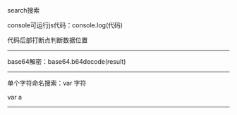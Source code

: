 search搜索

console可运行js代码：console.log(代码)

代码后部打断点判断数据位置

------------

base64解密：base64.b64decode(result)

-------------

单个字符命名搜索：var 字符

var a

---------------


